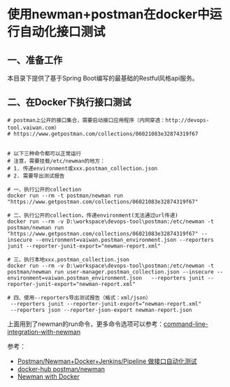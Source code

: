 # 使用newman+postman在docker中运行自动化接口测试
## 一、准备工作
本目录下提供了基于Spring Boot编写的最基础的Restful风格api服务。

## 二、在Docker下执行接口测试
```shell
# postman上公开的接口集合，需要启动接口应用程序（内网穿透：http://devops-tool.vaiwan.com）
# https://www.getpostman.com/collections/06021083e32874319f67

 
# 以下三种命令都可以正常运行
# 注意，需要挂载/etc/newman的地方：
# 1. 传递environment或xxx.postman_collection.json
# 2. 需要导出测试报告

# 一、执行公开的collection
docker run --rm -t postman/newman run "https://www.getpostman.com/collections/06021083e32874319f67"

# 二、执行公开的collection，传递environment(无法通过url传递)
docker run --rm -v D:\workspace\devops-tool\postman:/etc/newman -t postman/newman run "https://www.getpostman.com/collections/06021083e32874319f67" --insecure --environment=vaiwan.postman_environment.json --reporters junit --reporter-junit-export="newman-report.xml"

# 三、执行本地xxx.postman_collection.json
docker run --rm -v D:\workspace\devops-tool\postman:/etc/newman -t postman/newman run user-manager.postman_collection.json --insecure --environment=vaiwan.postman_environment.json   --reporters junit --reporter-junit-export="newman-report.xml"

# 四、使用--reporters导出测试报告（格式：xml/json）
 --reporters junit --reporter-junit-export="newman-report.xml"
 --reporters json --reporter-json-export newman-report.json
```

上面用到了newman的run命令，更多命令选项可以参考：[command-line-integration-with-newman](https://learning.postman.com/docs/running-collections/using-newman-cli/command-line-integration-with-newman/)

参考：
* [Postman/Newman+Docker+Jenkins/Pipeline 做接口自动化测试](https://blog.csdn.net/galen2016/article/details/106839394)
* [docker-hub postman/newman](https://hub.docker.com/r/postman/newman)
* [Newman with Docker](https://learning.postman.com/docs/running-collections/using-newman-cli/newman-with-docker/)